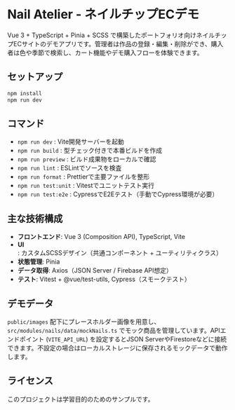 # Nail Atelier - ネイルチップECデモ

Vue 3 + TypeScript + Pinia + SCSS で構築したポートフォリオ向けネイルチップECサイトのデモアプリです。管理者は作品の登録・編集・削除ができ、購入者は色や季節で検索し、カート機能やデモ購入フローを体験できます。

## セットアップ

```bash
npm install
npm run dev
```

## コマンド

- `npm run dev` : Vite開発サーバーを起動
- `npm run build` : 型チェック付きで本番ビルドを作成
- `npm run preview` : ビルド成果物をローカルで確認
- `npm run lint` : ESLintでソースを検査
- `npm run format` : Prettierで主要ファイルを整形
- `npm run test:unit` : Vitestでユニットテスト実行
- `npm run test:e2e` : CypressでE2Eテスト（手動でCypress環境が必要）

## 主な技術構成

- **フロントエンド**: Vue 3 (Composition API), TypeScript, Vite
- **UI**: カスタムSCSSデザイン（共通コンポーネント + ユーティリティクラス）
- **状態管理**: Pinia
- **データ取得**: Axios（JSON Server / Firebase API想定）
- **テスト**: Vitest + @vue/test-utils, Cypress（スモークテスト）

## デモデータ

`public/images` 配下にプレースホルダー画像を用意し、`src/modules/nails/data/mockNails.ts` でモック商品を管理しています。APIエンドポイント (`VITE_API_URL`) を設定するとJSON ServerやFirestoreなどに接続できます。不設定の場合はローカルストレージに保存されるモックデータで動作します。

## ライセンス

このプロジェクトは学習目的のためのサンプルです。
